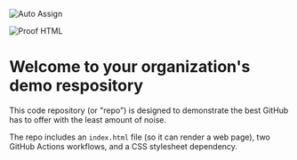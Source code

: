 ![Auto Assign](https://github.com/t2est11111123/demo-repository/actions/workflows/auto-assign.yml/badge.svg)

![Proof HTML](https://github.com/t2est11111123/demo-repository/actions/workflows/proof-html.yml/badge.svg)

# Welcome to your organization's demo respository
This code repository (or "repo") is designed to demonstrate the best GitHub has to offer with the least amount of noise.

The repo includes an `index.html` file (so it can render a web page), two GitHub Actions workflows, and a CSS stylesheet dependency.
